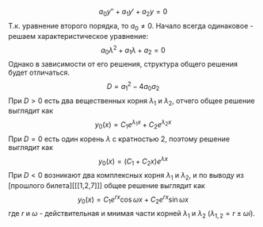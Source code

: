 $$a_0y'' + a_1 y' + a_2y = 0$$
Т.к. уравнение второго порядка, то $a_0 \neq 0$. Начало всегда одинаковое - решаем характеристическое уравнение:
$$a_0 \lambda^2 + a_1\lambda + a_2 = 0$$
Однако в зависимости от его решения, структура общего решения будет отличаться.
$$D = a_1^2 - 4a_0a_2$$
При $D>0$ есть два вещественных корня $\lambda_1$ и $\lambda_2$, отчего общее решение выглядит как
$$y_0(x) = C_1 e^{\lambda_1 x} + C_2e^{\lambda_2 x}$$
При $D=0$ есть один корень $\lambda$ с кратностью $2$, поэтому решение выглядит как
$$y_0(x) = (C_1 + C_2x)e^{\lambda x}$$
При $D < 0$ возникают два комплексных корня $\lambda_1$ и $\lambda_2$, и по выводу из [прошлого билета][[[1,2,7]]] общее решение выглядит как
$$y_0(x) = C_1 e^{rx}\cos \omega x + C_2 e^{rx}\sin \omega x$$
где $r$ и $\omega$ - действительная и мнимая части корней $\lambda_1$ и $\lambda_2$ ($\lambda_{1,2} = r \pm \omega i$).